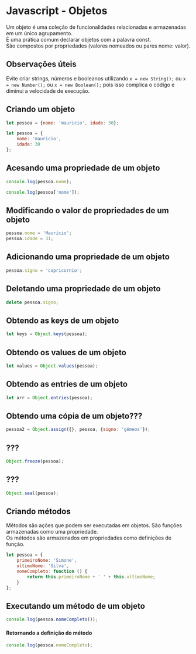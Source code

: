 # Javascript - Objetos

Um objeto é uma coleção de funcionalidades relacionadas e armazenadas em um único agrupamento.  
É uma prática comum declarar objetos com a palavra const.  
São compostos por propriedades (valores nomeados ou pares nome: valor).  

## Observações úteis

Evite criar strings, números e booleanos utilizando ```x = new String();``` ou ```x = new Number();``` ou ```x = new Boolean();``` pois isso complica o código e diminui a velocidade de execução.

## Criando um objeto

~~~javascript
let pessoa = {nome: 'mauricio', idade: 30};
~~~

~~~javascript
let pessoa = {
    nome: 'mauricio', 
    idade: 30
};
~~~

## Acesando uma propriedade de um objeto

~~~javascript
console.log(pessoa.nome);
~~~

~~~javascript
console.log(pessoa['nome']);
~~~

## Modificando o valor de propriedades de um objeto

~~~javascript
pessoa.nome = 'Maurício';  
pessoa.idade = 31;
~~~

## Adicionando uma propriedade de um objeto

~~~javascript
pessoa.signo = 'capricornio'; 
~~~

## Deletando uma propriedade de um objeto

~~~javascript
delete pessoa.signo;  
~~~

## Obtendo as keys de um objeto

~~~javascript
let keys = Object.keys(pessoa);     
~~~

## Obtendo os values de um objeto

~~~javascript
let values = Object.values(pessoa); 
~~~

## Obtendo as entries de um objeto

~~~javascript
let arr = Object.entries(pessoa);   
~~~

## Obtendo uma cópia de um objeto???

~~~javascript
pessoa2 = Object.assign({}, pessoa, {signo: 'gêmeos'}); 
~~~

## ???

~~~javascript
Object.freeze(pessoa);  
~~~

## ???

~~~javascript
Object.seal(pessoa);  
~~~

## Criando métodos

Métodos são ações que podem ser executadas em objetos.  São funções armazenadas como uma propriedade.  
Os métodos são armazenados em propriedades como definições de função.  

~~~javascript
let pessoa = {
    primeiroNome: 'Simone', 
    ultimoNome: 'Silva',
    nomeCompleto: function () {
        return this.primeiroNome + ' ' + this.ultimoNome;
    }
};
~~~

## Executando um método de um objeto

~~~javascript
console.log(pessoa.nomeCompleto());
~~~

#### Retornando a definição do método  

~~~javascript
console.log(pessoa.nomeCompleto); 
~~~







